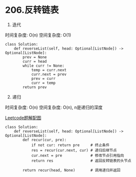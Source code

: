 # 206.反转链表
1. 迭代 

时间复杂度: O(n) 空间复杂度: O(1)
```python3
class Solution:
    def reverseList(self, head: Optional[ListNode]) -> Optional[ListNode]:
        prev = None
        curr = head
        while curr != None:
            temp = curr.next
            curr.next = prev
            prev = curr
            curr = temp
        return prev
```
2. 递归 

时间复杂度: O(n) 空间复杂度: O(n), n是递归的深度

[Leetcode题解配图](https://leetcode.cn/problems/reverse-linked-list/solutions/2361282/206-fan-zhuan-lian-biao-shuang-zhi-zhen-r1jel)
```python3
class Solution:
    def reverseList(self, head: Optional[ListNode]) -> Optional[ListNode]:
        def recur(cur, pre):
            if not cur: return pre     # 终止条件
            res = recur(cur.next, cur) # 递归后继节点
            cur.next = pre             # 修改节点引用指向
            return res                 # 返回反转链表的头节点
        
        return recur(head, None)       # 调用递归并返回
```
